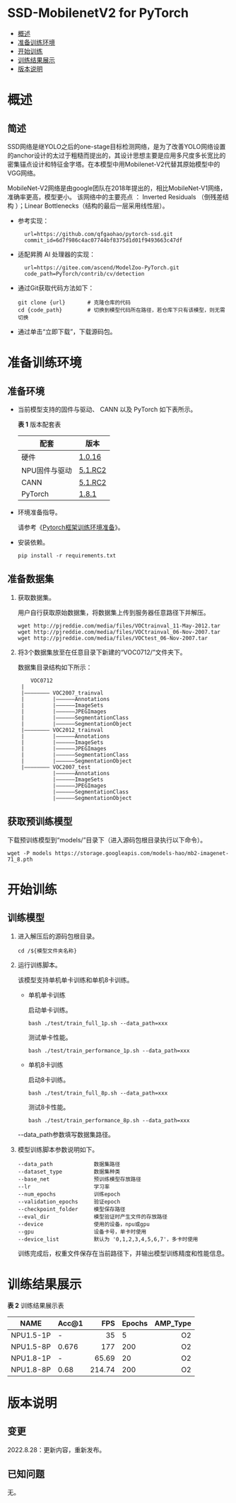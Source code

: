 # SSD-MobilenetV2 for PyTorch

-   [概述](概述.md)
-   [准备训练环境](准备训练环境.md)
-   [开始训练](开始训练.md)
-   [训练结果展示](训练结果展示.md)
-   [版本说明](版本说明.md)



# 概述

## 简述
SSD网络是继YOLO之后的one-stage目标检测网络，是为了改善YOLO网络设置的anchor设计的太过于粗糙而提出的，其设计思想主要是应用多尺度多长宽比的密集锚点设计和特征金字塔。在本模型中用Mobilenet-V2代替其原始模型中的VGG网络。

MobileNet-V2网络是由google团队在2018年提出的，相比MobileNet-V1网络，准确率更高，模型更小。 该网络中的主要亮点 ：
Inverted Residuals （倒残差结构 ）；Linear Bottlenecks（结构的最后一层采用线性层）。

- 参考实现：

  ```
    url=https://github.com/qfgaohao/pytorch-ssd.git 
    commit_id=6d7f986c4ac07744bf8375d1d01f9493663c47df
  ```

- 适配昇腾 AI 处理器的实现：

  ```
    url=https://gitee.com/ascend/ModelZoo-PyTorch.git
    code_path=PyTorch/contrib/cv/detection
  ```
  
- 通过Git获取代码方法如下：

  ```
  git clone {url}       # 克隆仓库的代码
  cd {code_path}        # 切换到模型代码所在路径，若仓库下只有该模型，则无需切换
  ```
  
- 通过单击“立即下载”，下载源码包。

# 准备训练环境

## 准备环境

  - 当前模型支持的固件与驱动、 CANN 以及 PyTorch 如下表所示。

    **表 1** 版本配套表

       | 配套      | 版本                                                                           |
       |------------------------------------------------------------------------------| ------------------------------------------------------------ |
       | 硬件      | [1.0.16](https://www.hiascend.com/hardware/firmware-drivers?tag=commercial)  |
       | NPU固件与驱动  | [5.1.RC2](https://www.hiascend.com/hardware/firmware-drivers?tag=commercial)  |
       | CANN    | [5.1.RC2](https://www.hiascend.com/software/cann/commercial?version=5.1.RC2) |
       | PyTorch | [1.8.1](https://gitee.com/ascend/pytorch/tree/master/)                       |

- 环境准备指导。

  请参考《[Pytorch框架训练环境准备](https://www.hiascend.com/document/detail/zh/ModelZoo/pytorchframework/ptes)》。
  
- 安装依赖。

  ```
  pip install -r requirements.txt
  ```


## 准备数据集

1. 获取数据集。

   用户自行获取原始数据集，将数据集上传到服务器任意路径下并解压。
    ```
   wget http://pjreddie.com/media/files/VOCtrainval_11-May-2012.tar
   wget http://pjreddie.com/media/files/VOCtrainval_06-Nov-2007.tar
   wget http://pjreddie.com/media/files/VOCtest_06-Nov-2007.tar
   ```
2. 将3个数据集放至在任意目录下新建的“VOC0712/”文件夹下。
   
    数据集目录结构如下所示：
   ```
       VOC0712
    |
    |———————— VOC2007_trainval
    |         |——————Annotations
    |         |——————ImageSets
    |         |——————JPEGImages
    |         |——————SegmentationClass
    |         |——————SegmentationObject
    |———————— VOC2012_trainval
    |         |——————Annotations
    |         |——————ImageSets
    |         |——————JPEGImages
    |         |——————SegmentationClass
    |         |——————SegmentationObject
    |———————— VOC2007_test
              |——————Annotations
              |——————ImageSets
              |——————JPEGImages
              |——————SegmentationClass
              |——————SegmentationObject
   ```




## 获取预训练模型
下载预训练模型到“models/”目录下（进入源码包根目录执行以下命令）。

  ```
wget -P models https://storage.googleapis.com/models-hao/mb2-imagenet-71_8.pth
  ```

  
# 开始训练

## 训练模型

1. 进入解压后的源码包根目录。

   ```
   cd /${模型文件夹名称} 
   ```



2. 运行训练脚本。

   该模型支持单机单卡训练和单机8卡训练。

   - 单机单卡训练

     启动单卡训练。

     ```
     bash ./test/train_full_1p.sh --data_path=xxx
     ```
     测试单卡性能。
     ```
     bash ./test/train_performance_1p.sh --data_path=xxx
     ```

   - 单机8卡训练

     启动8卡训练。

     ```
     bash ./test/train_full_8p.sh --data_path=xxx  
     ```
      测试8卡性能。
     ```
     bash ./test/train_performance_8p.sh --data_path=xxx
     ```

   --data_path参数填写数据集路径。

3. 模型训练脚本参数说明如下。

   ```
   --data_path             数据集路径
   --dataset_type          数据集种类
   --base_net              预训练模型存放路径
   --lr                    学习率
   --num_epochs            训练epoch
   --validation_epochs     验证epoch
   --checkpoint_folder     模型保存路径
   --eval_dir              模型验证时产生文件的存放路径
   --device                使用的设备，npu或gpu
   --gpu                   设备卡号，单卡时使用
   --device_list           默认为 '0,1,2,3,4,5,6,7'，多卡时使用
   
   ```
   
   训练完成后，权重文件保存在当前路径下，并输出模型训练精度和性能信息。

# 训练结果展示



**表 2** 训练结果展示表
    
| NAME      | Acc@1 |    FPS | Epochs | AMP_Type |
|-----------|-------|-------:|--------|---------:|
| NPU1.5-1P | -     |     35 | 5      |       O2 |
| NPU1.5-8P | 0.676 |    177 | 200    |       O2 |
| NPU1.8-1P | -     |  65.69 | 20     |       O2 |
| NPU1.8-8P | 0.68  | 214.74 | 200    |       O2 |



# 版本说明

## 变更

2022.8.28：更新内容，重新发布。



## 已知问题



无。

